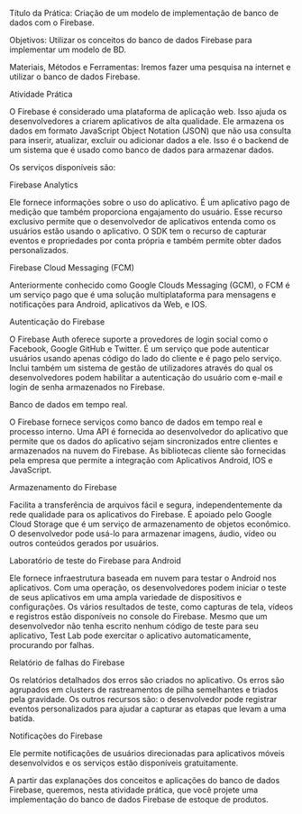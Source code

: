 Título da Prática: Criação de um modelo de implementação de banco de dados com o Firebase.

Objetivos: Utilizar os conceitos do banco de dados Firebase para implementar um modelo de BD.

Materiais, Métodos e Ferramentas: Iremos fazer uma pesquisa na internet e utilizar o banco de dados Firebase.

Atividade Prática

O Firebase é considerado uma plataforma de aplicação web. Isso ajuda os desenvolvedores a criarem aplicativos de alta qualidade. Ele armazena os dados em formato JavaScript Object Notation (JSON) que não usa consulta para inserir, atualizar, excluir ou adicionar dados a ele. Isso é o backend de um sistema que é usado como banco de dados para armazenar dados.

Os serviços disponíveis são:

Firebase Analytics

Ele fornece informações sobre o uso do aplicativo. É um aplicativo pago de medição que também proporciona engajamento do usuário. Esse recurso exclusivo permite que o desenvolvedor de aplicativos entenda como os usuários estão usando o aplicativo. O SDK tem o recurso de capturar eventos e propriedades por conta própria e também permite obter dados personalizados.

Firebase Cloud Messaging (FCM)

Anteriormente conhecido como Google Clouds Messaging (GCM), o FCM é um serviço pago que é uma solução multiplataforma para mensagens e notificações para Android, aplicativos da Web, e IOS.

Autenticação do Firebase

O Firebase Auth oferece suporte a provedores de login social como o Facebook, Google GitHub e Twitter. É um serviço que pode autenticar usuários usando apenas código do lado do cliente e é pago pelo serviço. Inclui também um sistema de gestão de utilizadores através do qual os desenvolvedores podem habilitar a autenticação do usuário com e-mail e login de senha armazenados no Firebase.

Banco de dados em tempo real.

O Firebase fornece serviços como banco de dados em tempo real e processo interno. Uma API é fornecida ao desenvolvedor do aplicativo que permite que os dados do aplicativo sejam sincronizados entre clientes e armazenados na nuvem do Firebase. As bibliotecas cliente são fornecidas pela empresa que permite a integração com Aplicativos Android, IOS e JavaScript.

Armazenamento do Firebase

Facilita a transferência de arquivos fácil e segura, independentemente da rede qualidade para os aplicativos do Firebase. É apoiado pelo Google Cloud Storage que é um serviço de armazenamento de objetos econômico. O desenvolvedor pode usá-lo para armazenar imagens, áudio, vídeo ou outros conteúdos gerados por usuários.

Laboratório de teste do Firebase para Android

Ele fornece infraestrutura baseada em nuvem para testar o Android nos aplicativos. Com uma operação, os desenvolvedores podem iniciar o teste de seus aplicativos em uma ampla variedade de dispositivos e configurações. Os vários resultados de teste, como capturas de tela, vídeos e registros estão disponíveis no console do Firebase. Mesmo que um desenvolvedor não tenha escrito nenhum código de teste para seu aplicativo, Test Lab pode exercitar o aplicativo automaticamente, procurando por falhas.

Relatório de falhas do Firebase

Os relatórios detalhados dos erros são criados no aplicativo. Os erros são agrupados em clusters de rastreamentos de pilha semelhantes e triados pela gravidade. Os outros recursos são: o desenvolvedor pode registrar eventos personalizados para ajudar a capturar as etapas que levam a uma batida.

Notificações do Firebase

Ele permite notificações de usuários direcionadas para aplicativos móveis desenvolvidos e os serviços estão disponíveis gratuitamente.

A partir das explanações dos conceitos e aplicações do banco de dados Firebase, queremos, nesta atividade prática, que você projete uma implementação do banco de dados Firebase de estoque de produtos.
